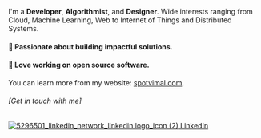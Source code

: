 
I'm a **Developer**, **Algorithmist**, and **Designer**. Wide interests ranging from Cloud, Machine Learning, Web to Internet of Things and Distributed Systems.

#### :rocket: Passionate about building impactful solutions. 
#### :rocket: Love working on open source software.

You can learn more from my website: [spotvimal.com](https://spotvimal.com).

###### [Get in touch with me] 
[![5296501_linkedin_network_linkedin logo_icon (2)](https://user-images.githubusercontent.com/35750792/200911522-7c8f8057-ce62-444a-8d8c-ec22fda26a9f.png)
 LinkedIn](https://www.linkedin.com/in/vimalmoorthykrishnamoorthy/)
